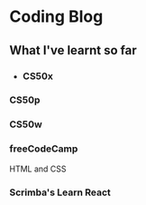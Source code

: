 # Coding Blog

## What I've learnt so far

- ### CS50x

### CS50p

### CS50w

### freeCodeCamp

HTML and CSS

### Scrimba's Learn React

